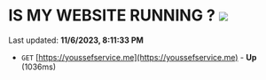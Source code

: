 # IS MY WEBSITE RUNNING ? [![](https://img.shields.io/static/v1?label=Sponsor&message=%E2%9D%A4&logo=GitHub&color=%23fe8e86)](https://github.com/sponsors/<username>)

Last updated: **11/6/2023, 8:11:33 PM**

- `GET` [https://youssefservice.me](https://youssefservice.me) - **Up** (1036ms)
